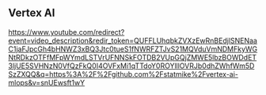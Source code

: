 ## Vertex AI 
https://www.youtube.com/redirect?event=video_description&redir_token=QUFFLUhqbkZVXzEwRnBEdjlSNENaaC1jaFJpcGh4bHNWZ3xBQ3Jtc0tueS1fNWRFZTJvS21MQVduVmNDMFkyWGNtRDkzOTFfMFpWYmdLSTVrUFNNSkFOTDB2VUpGQjZMWE5lbzBOWDdET3ljUE5SVHNzN0VfQzFkQ0I4OVFxMi1qTTdoY0ROYlllOVRJb0dhZWhfWm5DSzZXQQ&q=https%3A%2F%2Fgithub.com%2Fstatmike%2Fvertex-ai-mlops&v=snUEwsft1wY

